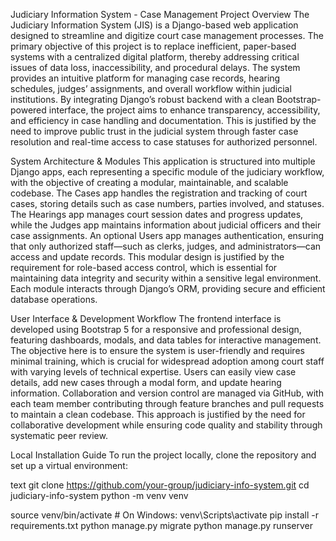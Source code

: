 Judiciary Information System - Case Management
Project Overview
The Judiciary Information System (JIS) is a Django-based web application designed to streamline and digitize court case management processes. The primary objective of this project is to replace inefficient, paper-based systems with a centralized digital platform, thereby addressing critical issues of data loss, inaccessibility, and procedural delays. The system provides an intuitive platform for managing case records, hearing schedules, judges’ assignments, and overall workflow within judicial institutions. By integrating Django’s robust backend with a clean Bootstrap-powered interface, the project aims to enhance transparency, accessibility, and efficiency in case handling and documentation. This is justified by the need to improve public trust in the judicial system through faster case resolution and real-time access to case statuses for authorized personnel.

System Architecture & Modules
This application is structured into multiple Django apps, each representing a specific module of the judiciary workflow, with the objective of creating a modular, maintainable, and scalable codebase. The Cases app handles the registration and tracking of court cases, storing details such as case numbers, parties involved, and statuses. The Hearings app manages court session dates and progress updates, while the Judges app maintains information about judicial officers and their case assignments. An optional Users app manages authentication, ensuring that only authorized staff—such as clerks, judges, and administrators—can access and update records. This modular design is justified by the requirement for role-based access control, which is essential for maintaining data integrity and security within a sensitive legal environment. Each module interacts through Django’s ORM, providing secure and efficient database operations.

User Interface & Development Workflow
The frontend interface is developed using Bootstrap 5 for a responsive and professional design, featuring dashboards, modals, and data tables for interactive management. The objective here is to ensure the system is user-friendly and requires minimal training, which is crucial for widespread adoption among court staff with varying levels of technical expertise. Users can easily view case details, add new cases through a modal form, and update hearing information. Collaboration and version control are managed via GitHub, with each team member contributing through feature branches and pull requests to maintain a clean codebase. This approach is justified by the need for collaborative development while ensuring code quality and stability through systematic peer review.

Local Installation Guide
To run the project locally, clone the repository and set up a virtual environment:

text
git clone https://github.com/your-group/judiciary-info-system.git
cd judiciary-info-system
python -m venv venv

source venv/bin/activate  # On Windows: venv\Scripts\activate
pip install -r requirements.txt
python manage.py migrate
python manage.py runserver
